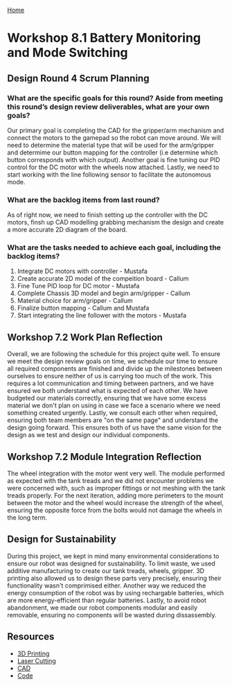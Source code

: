 [Home](main)

# Workshop 8.1 Battery Monitoring and Mode Switching

## Design Round 4 Scrum Planning

### What are the specific goals for this round? Aside from meeting this round’s design review deliverables, what are your own goals?
Our primary goal is completing the CAD for the gripper/arm mechanism and connect the motors to the gamepad so the robot can move around. We will need to determine the material type that will be used for the arm/gripper and determime our button mapping for the controller (i.e determine which button corresponds with which output). Another goal is fine tuning our PID control for the DC motor with the wheels now attached. Lastly, we need to start working with the line following sensor to facilitate the autonomous mode. 

### What are the backlog items from last round?
As of right now, we need to finish setting up the controller with the DC motors, finsh up CAD modelling grabbing mechanism the design and create a more accurate 2D diagram of the board.

### What are the tasks needed to achieve each goal, including the backlog items?
1. Integrate DC motors with controller - Mustafa
2. Create accurate 2D model of the compeition board - Callum
3. Fine Tune PID loop for DC motor - Mustafa
4. Complete Chassis 3D model and begin arm/gripper - Callum
5. Material choice for arm/gripper - Callum 
6. Finalize button mapping - Callum and Mustafa
7. Start integrating the line follower with the motors - Mustafa

## Workshop 7.2 Work Plan Reflection 
Overall, we are following the schedule for this project quite well. To ensure we meet the design review goals on time, we schedule our time to ensure all required components are finished and divide up the milestones between ourselves to ensure neither of us is carrying too much of the work. This requires a lot communication and timing between partners, and we have ensured we both understand what is expected of each other. We have budgeted our materials correctly, ensuring that we have some excess material we don't plan on using in case we face a scenario where we need something created urgently. Lastly, we consult each other when required, ensuring both team members are "on the same page" and understand the design going forward. This ensures both of us have the same vision for the design as we test and design our individual components. 

## Workshop 7.2 Module Integration Reflection 
The wheel integration with the motor went very well. The module performed as expected with the tank treads and we did not encounter problems we were concerned with, such as improper fittings or not meshing with the tank treads properly. For the next iteration, adding more perimeters to the mount between the motor and the wheel would increase the strength of the wheel, ensuring the opposite force from the bolts would not damage the wheels in the long term. 

## Design for Sustainability
During this project, we kept in mind many environmental considerations to ensure our robot was designed for sustainability. To limit waste, we used additive manufacturing to create our tank treads, wheels, gripper. 3D printing also allowed us to design these parts very precisely, ensuring their functionality wasn't comprimised either. Another way we reduced the energy consumption of the robot was by using rechargable batteries, which are more energy-efficient than regular batteries. Lastly, to avoid robot abandonment, we made our robot components modular and easily removable, ensuring no components will be wasted during dissassembly. 

## Resources
- [3D Printing](../../design_files/3D_printing/)
- [Laser Cutting](../../design_files/laser_cutting/)
- [CAD](../../design_files/CAD)
- [Code](../../code/)